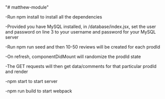 "# matthew-module" 

-Run npm install to install all the dependencies

-Provided you have MySQL installed, in /database/index.jsx, set the user and password on line 3 to your username and password for your MySQL server

-Run npm run seed and then 10-50 reviews will be created for each prodId

-On refresh, componentDidMount will randomize the prodId state

-The GET requests will then get data/comments for that particular prodId and render


-npm start to start server

-npm run build to start webpack
